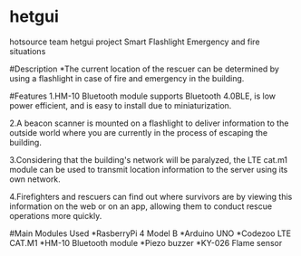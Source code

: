 # hetgui
hotsource team hetgui project
Smart Flashlight
Emergency and fire situations

#Description
*The current location of the rescuer can be determined by using a flashlight in case of fire and emergency in the building.

#Features
1.HM-10 Bluetooth module supports Bluetooth 4.0BLE, is low power efficient, and is easy to install due to miniaturization.

2.A beacon scanner is mounted on a flashlight to deliver information to the outside world where you are currently in the process of escaping the building.

3.Considering that the building's network will be paralyzed, the LTE cat.m1 module can be used to transmit location information to the server using its own network.

4.Firefighters and rescuers can find out where survivors are by viewing this information on the web or on an app, allowing them to conduct rescue operations more quickly.

#Main Modules Used
*RasberryPi 4 Model B
*Arduino UNO
*Codezoo LTE CAT.M1
*HM-10 Bluetooth module
*Piezo buzzer
*KY-026 Flame sensor
